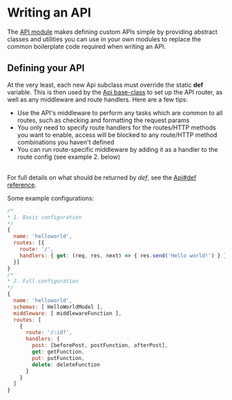 # Writing an API

The [API module](https://github.com/taylortom/adapt-authoring-api) makes defining custom APIs simple by providing abstract classes and utilities you can use in your own modules to replace the common boilerplate code required when writing an API.

## Defining your API

At the very least, each new Api subclass must override the static **def** variable. This is then used by the [Api base-class](../class/adapt_authoring_restructure/adapt-authoring-api/lib/module.js~Api.html) to set up the API router, as well as any middleware and route handlers. Here are a few tips:

- Use the API's middleware to perform any tasks which are common to all routes, such as checking and formatting the request params
- You only need to specify route handlers for the routes/HTTP methods you want to enable, access will be blocked to any route/HTTP method combinations you haven't defined
- You can run route-specific middleware by adding it as a handler to the route config (see example 2. below)

<br>For full details on what should be returned by _def_, see the [Api#def reference](../class/adapt_authoring_restructure/adapt-authoring-api/lib/module.js~Api.html#static-get-def).



Some example configurations:
```javascript
/*
* 1. Basic configuration
*/
{
  name: 'helloworld',
  routes: [{
    route: '/',
    handlers: { get: (req, res, next) => { res.send('Hello world!') } }
  }]
}
/*
* 2. Full configuration
*/
{
  name: 'helloworld',
  schemas: [ HelloWorldModel ],
  middleware: [ middlewareFunction ],
  routes: [
    {
      route: '/:id?',
      handlers: {
        post: [beforePost, postFunction, afterPost],
        get: getFunction,
        put: putFunction,
        delete: deleteFunction
      }
    }
  ]
}
```
